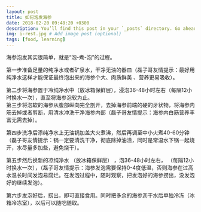 ```yaml
---
layout: post
title: 如何泡发海参
date: 2018-02-20 09:48:20 +0300
description: You’ll find this post in your `_posts` directory. Go ahead and edit it and re-build the site to see your changes. # Add post description (optional)
img: i-rest.jpg # Add image post (optional)
tags: [food, learning]
---
```

海参泡发其实很简单，就是“泡-煮-泡”的过程。  

第一步准备足量的纯净水或者矿泉水，干净无油的器皿（磊子哥友情提示：最好用纯净水这样才能保证最终泡出来的海参个大、肉质鲜美 、营养更易吸收）。  

第二步将海参置于冷纯净水中（放冰箱保鲜层），浸泡36-48小时左右（每隔12小时换水一次），直至将海参泡软为止。  
第三步将泡软的海参从腹部纵向完全剖开，去掉海参前端的硬的牙状物，将海参内筋去掉或者剪断，用清水冲洗干净海参内部（磊子哥友情提示：海参内白筋营养丰富无需去掉）。  

第四步洗净后添纯净水上无油锅加盖大火煮沸，然后再调至中小火煮40-60分钟（磊子哥友情提示：锅一定要清洗干净，彻底除掉油渍，同时是常温水下锅一起烧开，水尽量多加些，避免烧干）。  

第五步然后换新的凉纯净水 （放冰箱保鲜层） ，泡36-48小时左右， （每隔12小时换水一次），（磊子哥友情提示：海参发泡需要保持0-4度低温，否则海参在过高水温长时间发泡易腐烂。在发泡过程中，随时观察，把发泡好的海参捞出，没发泡好的继续发泡）。  

第六步发泡好后，捞出，即可直接食用。同时把多余的海参沥干水后单独冷冻（冰箱冷冻室），以后可以随吃随取。
